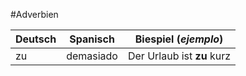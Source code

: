 #Adverbien

| Deutsch      | Spanisch     | Biespiel (_ejemplo_)       |
|--------------|--------------|----------------------------|
| zu           | demasiado    | Der Urlaub ist **zu** kurz |

